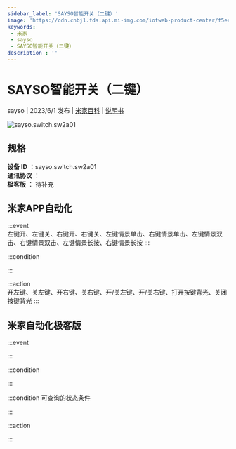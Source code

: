```yaml
---
sidebar_label: 'SAYSO智能开关（二键）'
image: 'https://cdn.cnbj1.fds.api.mi-img.com/iotweb-product-center/f5ee4f00cf0c301ea4194fe90fe7bc51_1684201350701.png?GalaxyAccessKeyId=AKVGLQWBOVIRQ3XLEW&Expires=9223372036854775807&Signature=pSSJ3P8Kify2ZVAm0+SGM4CLLU8='
keywords: 
 - 米家
 - sayso
 - SAYSO智能开关（二键）
description : ''
---
```

# SAYSO智能开关（二键）

sayso | 2023/6/1 发布 | [米家百科](https://home.mi.com/webapp/content/baike/product/index.html?model=sayso.switch.sw2a01) | [说明书](https://home.mi.com/views/introduction.html?model=sayso.switch.sw2a01&region=cn)

![sayso.switch.sw2a01](https://cdn.cnbj1.fds.api.mi-img.com/iotweb-product-center/f5ee4f00cf0c301ea4194fe90fe7bc51_1684201350701.png?GalaxyAccessKeyId=AKVGLQWBOVIRQ3XLEW&Expires=9223372036854775807&Signature=pSSJ3P8Kify2ZVAm0+SGM4CLLU8=)

## 规格  
> 
**设备 ID** ：sayso.switch.sw2a01  
**通讯协议** ：  
**极客版**  ： 待补充 


## 米家APP自动化  

:::event  
左键开、左键关、右键开、右键关、左键情景单击、右键情景单击、左键情景双击、右键情景双击、左键情景长按、右键情景长按
:::

:::condition  

:::

:::action   
开左键、关左键、开右键、关右键、开/关左键、开/关右键、打开按键背光、关闭按键背光
:::

## 米家自动化极客版  

:::event  

:::

:::condition  

:::

:::condition 可查询的状态条件  

:::

:::action  

:::

        

